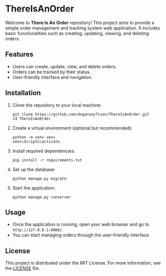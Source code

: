 # ThereIsAnOrder 

Welcome to **There Is An Order** repository! This project aims to provide a simple order management and tracking system web application. It includes basic functionalities such as creating, updating, viewing, and deleting orders.

## Features

- Users can create, update, view, and delete orders.
- Orders can be tracked by their status.
- User-friendly interface and navigation.

## Installation

1. Clone the repository to your local machine:
   ```
   git clone https://github.com/doganseyfisen/ThereIsAnOrder.git
   cd ThereIsAnOrder
   ```

2. Create a virtual environment (optional but recommended):
   ```
   python -m venv venv
   venv\Scripts\activate
   ```

3. Install required dependencies:
   ```
   pip install -r requirements.txt
   ```

4. Set up the database:
   ```
   python manage.py migrate
   ```

5. Start the application:
   ```
   python manage.py runserver
   ```

## Usage

- Once the application is running, open your web browser and go to `http://127.0.0.1:8000/`.
- You can start managing orders through the user-friendly interface.

## License

This project is distributed under the MIT License. For more information, see the [LICENSE](LICENSE) file.
